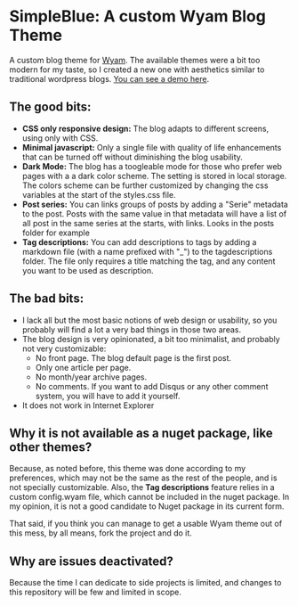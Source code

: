 # SimpleBlue: A custom Wyam Blog Theme

A custom blog theme for [Wyam](http://Wyam.io). The available themes were a bit too modern for my taste, so I created a new one with aesthetics similar to traditional wordpress blogs. [You can see a demo here](https://macn1981.github.io/SimpleBlue_WyamBlogTheme/). 

## The good bits:

 - **CSS only responsive design:** The blog adapts to different screens, using only with CSS.
 - **Minimal javascript:** Only a single file with quality of life enhancements that can be turned off without diminishing the blog usability. 
 - **Dark Mode:** The blog has a toogleable mode for those who prefer web pages with a a dark color scheme. The setting is stored in local storage. The colors scheme can be further customized by changing the css variables at the start of the styles.css file.
 - **Post series:** You can links groups of posts by adding a "Serie" metadata to the post. Posts with the same value in that metadata will have a list of all post in the same series at the starts, with links. Looks in the posts folder for example
 - **Tag descriptions:** You can add descriptions to tags by adding a markdown file (with a name prefixed with "_") to the tagdescriptions folder. The file only requires a title matching the tag, and any content you want to be used as description. 


## The bad bits:

  - I lack all but the most basic notions of web design or usability, so you probably will find a lot a very bad things in those two areas. 
  - The blog design is very opinionated, a bit too minimalist, and probably not very customizable:
	  - No front page. The blog default page is the first post. 
	  - Only one article per page.
	  - No month/year archive pages.
	  - No comments. If you want to add Disqus or any other comment system, you will have to add it yourself.  	
  - It does not work in Internet Explorer
  
## Why it is not available as a nuget package, like other themes?

Because, as noted before, this theme was done according to my preferences, which may not be the same as the rest of the people, and is not specially customizable. Also, the **Tag descriptions** feature relies in a custom config.wyam file, which cannot be included in the nuget package. In my opinion, it is not a good candidate to Nuget package in its current form. 

That said, if you think you can manage to get a usable Wyam theme out of this mess, by all means, fork the project and do it. 

## Why are issues deactivated?

Because the time I can dedicate to side projects is limited, and changes to this repository will be few and limited in scope.
